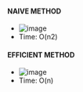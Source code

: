 
#### NAIVE METHOD

- ![image](https://github.com/shubham-156760530/DSA-Questions/assets/59314528/6f11bf28-66fe-4d6a-ac02-d92759a7b6a0)
- Time: O(n2)

#### EFFICIENT METHOD

- ![image](https://github.com/shubham-156760530/DSA-Questions/assets/59314528/19bd5406-30bc-4a10-b09e-7d44da32be59)
- Time: O(n)
